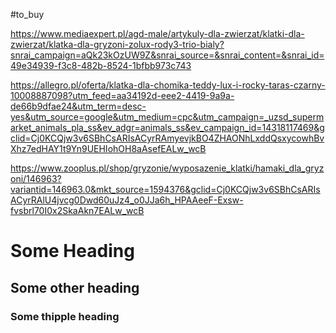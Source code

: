 #to_buy 

https://www.mediaexpert.pl/agd-male/artykuly-dla-zwierzat/klatki-dla-zwierzat/klatka-dla-gryzoni-zolux-rody3-trio-bialy?snrai_campaign=aQk23kOzUW9Z&snrai_source=&snrai_content=&snrai_id=49e34939-f3c8-482b-8524-1bfbb973c743

https://allegro.pl/oferta/klatka-dla-chomika-teddy-lux-i-rocky-taras-czarny-10008887098?utm_feed=aa34192d-eee2-4419-9a9a-de66b9dfae24&utm_term=desc-yes&utm_source=google&utm_medium=cpc&utm_campaign=_uzsd_supermarket_animals_pla_ss&ev_adgr=animals_ss&ev_campaign_id=14318117469&gclid=Cj0KCQjw3v6SBhCsARIsACyrRAmyevjkBO4ZHAONhLxddQsxycowhBvXhz7edHAY1t9Yn9UEHIohOH8aAsefEALw_wcB

https://www.zooplus.pl/shop/gryzonie/wyposazenie_klatki/hamaki_dla_gryzoni/146963?variantid=146963.0&mkt_source=1594376&gclid=Cj0KCQjw3v6SBhCsARIsACyrRAlU4jvcg0Dwd60uJz4_o0JJa6h_HPAAeeF-Exsw-fvsbrl70I0x2SkaAkn7EALw_wcB

# Some Heading
## Some other heading
### Some thipple heading

